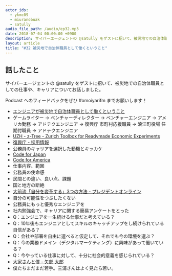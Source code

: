 ```yaml
---
actor_ids:
  - ykmc09
  - miuranobuak
  - satully
audio_file_path: /audio/ep32.mp3
date: 2018-07-04 00:00:00 +0900
description: サイバーエージェントの @satully をゲストに招いて、被災地での自治体職員としての仕事や、キャリアについてお話しました。
layout: article
title: "#32 被災地で自治体職員として働くということ"
---
```


## 話したこと
サイバーエージェントの @satully をゲストに招いて、被災地での自治体職員としての仕事や、キャリアについてお話しました。

Podcast へのフィードバックをぜひ #omoiyarifm までお願いします！

- [エンジニアが被災地で自治体職員として働くということ](https://www.slideshare.net/Satully/20170513-75937950)
- ゲームライター → ベンチャーディレクター → ベンチャーエンジニア → アメリカ勤務 → アドテクエンジニア → 復興庁 市町村応援職員 → 浪江町役場 任期付職員 → アドテクエンジニア
- [UZH - z-Tree - Zurich Toolbox for Readymade Economic Experiments](http://www.ztree.uzh.ch/en.html)
- [復興庁 - 採用情報](http://www.reconstruction.go.jp/topics/main-cat9/sub-cat9-3/)
- 公務員のキャリアを選択した動機とキッカケ
- [Code for Japan](https://www.code4japan.org/)
- [Code for America](https://www.codeforamerica.org/)
- 仕事内容、範囲
- 公務員の使命感
- 民間との違い、良い点、課題
- 国と地方の断絶
- [大前流「自分を変革する」3つの方法 - プレジデントオンライン](http://president.jp/articles/-/17083)
- 自分の可能性をつぶしたくない
- 公務員にもっと優秀なエンジニアを
- 社内勉強会で、キャリアに関する簡易アンケートをとった
- Q：エンジニアを一生続ける仕事だと考えている？
- Q：10年後もエンジニアとしてスキルのキャッチアップをし続けられている自信がある？
- Q：会社や部署を自由に選べると仮定して、それでも今の環境を選ぶ？
- Q：今の業務ドメイン（デジタルマーケティング）に興味があって働いている？
- Q：今やっている仕事に対して、十分に社会的意義を感じられている？
- [大家さんと僕 - 矢部 太郎  ](https://www.amazon.co.jp/gp/product/4103512113/ref=as_li_tl?ie=UTF8&camp=247&creative=1211&creativeASIN=4103512113&linkCode=as2&tag=ykmc09-22&linkId=0b643824eac0b8baa479baae828119f8)
- 僕たちまだまだ若手。三浦さんはよく見たら若い。
